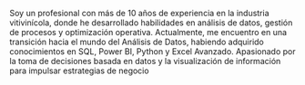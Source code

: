 Soy un profesional con más de 10 años de experiencia en la industria vitivinícola, donde he desarrollado habilidades en análisis de datos, gestión de procesos y optimización operativa. Actualmente, me encuentro en una transición hacia el mundo del Análisis de Datos, habiendo adquirido conocimientos en SQL, Power BI, Python y Excel Avanzado. Apasionado por la toma de decisiones basada en datos y la visualización de información para impulsar estrategias de negocio
